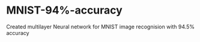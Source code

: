 # MNIST-94%-accuracy

Created multilayer Neural network for MNIST image recognision with 94.5% accuracy
